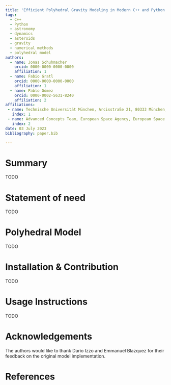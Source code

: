 ```yaml
---
title: 'Efficient Polyhedral Gravity Modeling in Modern C++ and Python'
tags:
  - C++
  - Python
  - astronomy
  - dynamics
  - asteroids
  - gravity
  - numerical methods
  - polyhedral model
authors:
  - name: Jonas Schuhmacher
    orcid: 0000-0000-0000-0000
    affiliation: 1
  - name: Fabio Gratl
    orcid: 0000-0000-0000-0000
    affiliation: 1
  - name: Pablo Gómez
    orcid: 0000-0002-5631-8240
    affiliation: 2
affiliations:
 - name: Technische Universität München, Arcisstraße 21, 80333 München, Germany 
   index: 1
 - name: Advanced Concepts Team, European Space Agency, European Space Research and Technology Centre (ESTEC), Keplerlaan 1, 2201 AZ Noordwijk, The Netherlands
   index: 2
date: 03 July 2023
bibliography: paper.bib

---
```


# Summary

TODO

# Statement of need

TODO

# Polyhedral Model

TODO

# Installation \& Contribution

TODO

# Usage Instructions

TODO

<!-- # Figures

Figures can be included like this:
![Caption for example figure.\label{fig:example}](figure.png)
and referenced from text using \autoref{fig:example}.

Figure sizes can be customized by adding an optional second parameter:
![Caption for example figure.](figure.png){ width=20% } -->

# Acknowledgements

The authors would like to thank Dario Izzo and Emmanuel Blazquez for their feedback on the original model implementation.

# References